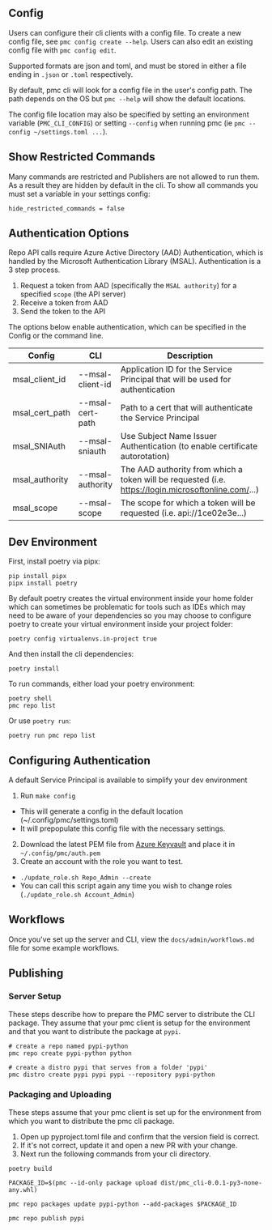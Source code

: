 ## Config

Users can configure their cli clients with a config file. To create a new config file, see `pmc
config create --help`. Users can also edit an existing config file with `pmc config edit`.

Supported formats are json and toml, and must be stored in either a file ending in `.json` or
`.toml` respectively.

By default, pmc cli will look for a config file in the user's config path. The path depends on the
OS but `pmc --help` will show the default locations.

The config file location may also be specified by setting an environment variable (`PMC_CLI_CONFIG`)
or setting `--config` when running pmc (ie `pmc --config ~/settings.toml ...`).

## Show Restricted Commands
Many commands are restricted and Publishers are not allowed to run them.
As a result they are hidden by default in the cli.
To show all commands you must set a variable in your settings config:
```
hide_restricted_commands = false
```

## Authentication Options
Repo API calls require Azure Active Directory (AAD) Authentication, which is handled by the Microsoft Authentication Library (MSAL).
Authentication is a 3 step process.
1. Request a token from AAD (specifically the `MSAL authority`) for a specified `scope` (the API server)
2. Receive a token from AAD
3. Send the token to the API

The options below enable authentication, which can be specified in the Config or the command line.

Config        | CLI            | Description
--------------|----------------|-------------------
msal_client_id|--msal-client-id| Application ID for the Service Principal that will be used for authentication
msal_cert_path|--msal-cert-path| Path to a cert that will authenticate the Service Principal
msal_SNIAuth  |--msal-sniauth  | Use Subject Name Issuer Authentication (to enable certificate autorotation)
msal_authority|--msal-authority| The AAD authority from which a token will be requested (i.e. https://login.microsoftonline.com/...)
msal_scope    |--msal-scope    | The scope for which a token will be requested (i.e. api://1ce02e3e...)


## Dev Environment

First, install poetry via pipx:

```
pip install pipx
pipx install poetry
```

By default poetry creates the virtual environment inside your home folder which can sometimes be
problematic for tools such as IDEs which may need to be aware of your dependencies so you may choose
to configure poetry to create your virtual environment inside your project folder:

```
poetry config virtualenvs.in-project true
```

And then install the cli dependencies:

```
poetry install
```

To run commands, either load your poetry environment:

```
poetry shell
pmc repo list
```

Or use `poetry run`:

```
poetry run pmc repo list
```

## Configuring Authentication
A default Service Principal is available to simplify your dev environment
1. Run `make config`
  - This will generate a config in the default location (~/.config/pmc/settings.toml)
  - It will prepopulate this config file with the necessary settings.
2. Download the latest PEM file from [Azure Keyvault](https://ms.portal.azure.com/#@microsoft.onmicrosoft.com/asset/Microsoft_Azure_KeyVault/Certificate/https://mb-repotest.vault.azure.net/certificates/esrp-auth-test) and place it in `~/.config/pmc/auth.pem`
3. Create an account with the role you want to test.
  - `./update_role.sh Repo_Admin --create`
  - You can call this script again any time you wish to change roles (`./update_role.sh Account_Admin`)

## Workflows

Once you've set up the server and CLI, view the `docs/admin/workflows.md` file for some example
workflows.

## Publishing

### Server Setup

These steps describe how to prepare the PMC server to distribute the CLI package. They assume that
your pmc client is setup for the environment and that you want to distribute the package at `pypi`.

```
# create a repo named pypi-python
pmc repo create pypi-python python

# create a distro pypi that serves from a folder 'pypi'
pmc distro create pypi pypi pypi --repository pypi-python
```

### Packaging and Uploading

These steps assume that your pmc client is set up for the environment from which you want to
distribute the pmc cli package.

1. Open up pyproject.toml file and confirm that the version field is correct.
2. If it's not correct, update it and open a new PR with your change.
3. Next run the following commands from your cli directory.

```
poetry build

PACKAGE_ID=$(pmc --id-only package upload dist/pmc_cli-0.0.1-py3-none-any.whl)

pmc repo packages update pypi-python --add-packages $PACKAGE_ID

pmc repo publish pypi
```
